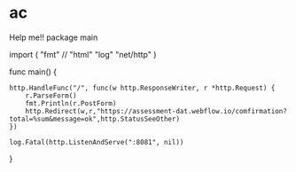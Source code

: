 # ac
Help me!!
package main

import (
	"fmt"
	// "html"
	"log"
	"net/http"
)

func main() {

	http.HandleFunc("/", func(w http.ResponseWriter, r *http.Request) {
		r.ParseForm()
		fmt.Println(r.PostForm)
		http.Redirect(w,r,"https://assessment-dat.webflow.io/comfirmation?total=%sum&message=ok",http.StatusSeeOther)
	})

	log.Fatal(http.ListenAndServe(":8081", nil))

}
